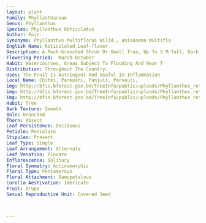 ```yaml
---
layout: plant
Family: Phyllanthaceae
Genus: Phyllanthus
Species: Phyllanthus Reticulatus
Author: Poir.
Synonyms: Phyllanthus Multiflorus Willd., Anisonema Multiflo
English Name: Reticulated Leaf-flaver
Description: A Much-branched Shrub Or Small Tree, Up To 5 M Tall, Bark Peeling Or Flaking, Greyish-brown, Young Branchlets, Leaves And Pedicels Puberulous Or Glabrous, Yellowish. LeavesStipulate, Stipules Subulate-lanceolate, 0.8-1.5 Mm Long, Acuminate, Truncate At The Base, Brownish, Petiolate, Petioles 1.4-3.5 Mm Long, Chartaceous, Leaf Blade Varying In Shape, Mostly Elliptic To Ovate, 15-30 Ã— 6-12 Mm, Obtuse To Rounded At The Apex, Cuneate At The Base, Lateral Veins 5-9 Pairs, Slightly Raised Beneath, Tertiary Veins Reticulate, Glabrous. Flowers Bisexual, With 1-2 Female And Several Male Flowers Per Node. Male Flowers Pedicellate, Pedicels 5-10 Mm Long, Delicate, Sepals 5-6, Unequal, 0.7-1.5 Ã— 0.5-1.2 Mm, Elliptic To Suborbicular-obovate, Entire, Disc Glands 5, Scale-like, 0.5 Mm In Diameter, Stamens 5, Unequal, Outer 2 Free, Short, Inner 3 Usually United At Least At The Base, Longer, Filaments Stout, Anthers 0.3-0.5 Mm Long, Longitudinally Dehiscent. Female Flowers With Pedicels 3-7 Mm Long, Slender, Sepals 5-6, In 2 Or 3 Series, Unequal, 1.5-1.8 Ã— 0.8-1.2 Mm, Oblong-elliptic Or Suborbicular, Disc Glands 5-6, Free, Oblong Or Obovate, Flattened, Ovary 4-12 Celled, Smooth, C 1 Mm Across, Styles Free, Bifid At The Apex, Lobes Linear, Revolute And Connivent Over The Top Of The Ovary. Fruits Globose To Oblate, C 4-6 Mm In Diameter, Smooth, Baccate, Black With Dark Purplish At Maturity. Seeds Trigonous, 1.5-2.0 Mm Long, Faintly Reticulate, Brown.
Flowering Period:  March-October
Habit: Watercourses, Areas Subject To Flooding And Near T
Distribution: Throughout The Country.
Uses: The Fruit Is Astringent And Useful In Inflammation
Local Name: Chitki, Pankushi, Panjuli, Panseuli, 
img: http://bfis.bforest.gov.bd/TreeInfo/public/uploads/Phyllanthus_reticulatus.jpg
img: http://bfis.bforest.gov.bd/TreeInfo/public/uploads/Phyllanthus_reticulatus1.jpg
img: http://bfis.bforest.gov.bd/TreeInfo/public/uploads/Phyllanthus_reticulatus2.jpg
Habit: Tree
Bark Texture: Smooth
Bole: Branched
Thorn: Absent
Leaf Persistence: Deciduous
Petiole: Petiolate
Stipules: Present
Leaf Type: Simple
Leaf Arrangement: Alternate
Leaf Venation: Pinnate
Inflorescence: Solitary
Floral Symmetry: Actinomorphic
Floral Type: Pentamerous
Floral Attachment: Gamopetalous
Corolla Aestivation: Imbricate
Fruit: Drupe
Sexual Reproductive Unit: Covered Seed



---
```


